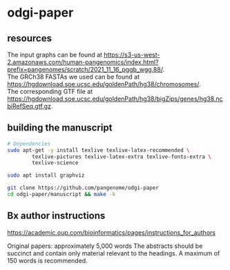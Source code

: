 # odgi-paper

## resources

The input graphs can be found at https://s3-us-west-2.amazonaws.com/human-pangenomics/index.html?prefix=pangenomes/scratch/2021_11_16_pggb_wgg.88/. \
The GRCh38 FASTAs we used can be found at https://hgdownload.soe.ucsc.edu/goldenPath/hg38/chromosomes/. \
The corresponding GTF file at https://hgdownload.soe.ucsc.edu/goldenPath/hg38/bigZips/genes/hg38.ncbiRefSeq.gtf.gz.

## building the manuscript

```bash
# Dependencies
sudo apt-get -y install texlive texlive-latex-recommended \
        texlive-pictures texlive-latex-extra texlive-fonts-extra \
        texlive-science

sudo apt install graphviz

git clone https://github.com/pangenome/odgi-paper
cd odgi-paper/manuscript && make -k
```

## Bx author instructions
https://academic.oup.com/bioinformatics/pages/instructions_for_authors

Original papers: approximately 5,000 words
The abstracts should be succinct and contain only material relevant to the headings. A maximum of 150 words is recommended.
